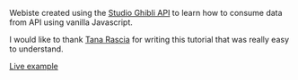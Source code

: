 Webiste created using the [Studio Ghibli API](https://ghibliapi.herokuapp.com/) to learn how to consume data from API using vanilla Javascript.

I would like to thank [Tana Rascia](https://www.taniarascia.com) for writing this tutorial that was really easy to understand.

[Live example](https://gutoslv.github.io/Javascript-API-Ghibli/)